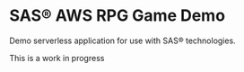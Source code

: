 # SAS® AWS RPG Game Demo

Demo serverless application for use with SAS® technologies.

This is a work in progress
